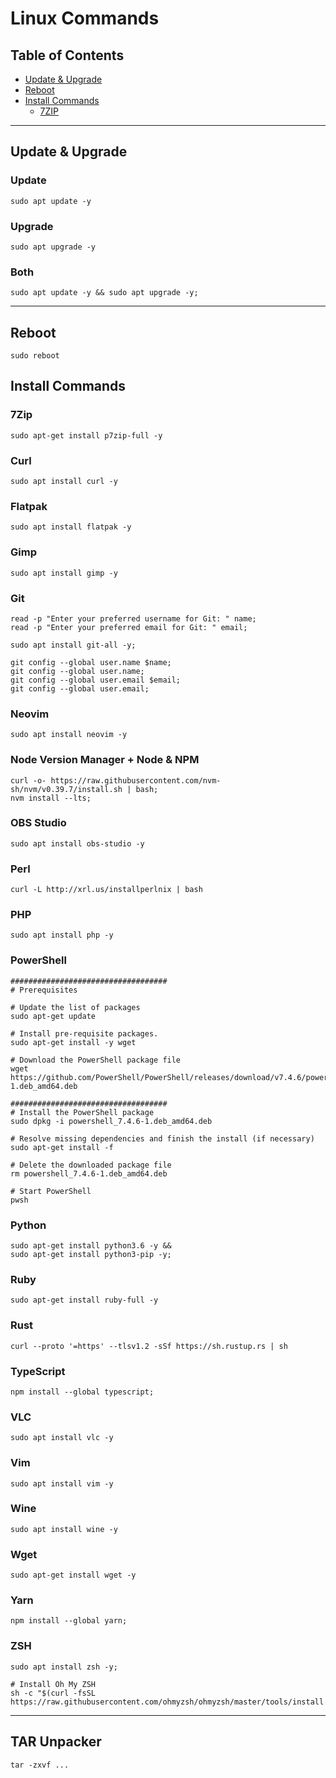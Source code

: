 # Linux Commands

## Table of Contents

* [Update & Upgrade](#update--upgrade)
* [Reboot](#reboot)
* [Install Commands](#install-commands)
  * [7ZIP](#7zip)

---

## Update & Upgrade

### Update

`sudo apt update -y`

### Upgrade

`sudo apt upgrade -y`

### Both

`sudo apt update -y && sudo apt upgrade -y;`

---

## Reboot

`sudo reboot`

## Install Commands

### 7Zip

`sudo apt-get install p7zip-full -y`

### Curl

`sudo apt install curl -y`

### Flatpak

`sudo apt install flatpak -y`

### Gimp

`sudo apt install gimp -y`

### Git

``` Shell
read -p "Enter your preferred username for Git: " name;
read -p "Enter your preferred email for Git: " email;

sudo apt install git-all -y;

git config --global user.name $name;
git config --global user.name;
git config --global user.email $email;
git config --global user.email;
```

### Neovim

`sudo apt install neovim -y`

### Node Version Manager + Node & NPM

``` Shell
curl -o- https://raw.githubusercontent.com/nvm-sh/nvm/v0.39.7/install.sh | bash;
nvm install --lts;
```

### OBS Studio

`sudo apt install obs-studio -y`

### Perl

`curl -L http://xrl.us/installperlnix | bash`

### PHP

`sudo apt install php -y`

### PowerShell

``` Shell
###################################
# Prerequisites

# Update the list of packages
sudo apt-get update

# Install pre-requisite packages.
sudo apt-get install -y wget

# Download the PowerShell package file
wget https://github.com/PowerShell/PowerShell/releases/download/v7.4.6/powershell_7.4.6-1.deb_amd64.deb

###################################
# Install the PowerShell package
sudo dpkg -i powershell_7.4.6-1.deb_amd64.deb

# Resolve missing dependencies and finish the install (if necessary)
sudo apt-get install -f

# Delete the downloaded package file
rm powershell_7.4.6-1.deb_amd64.deb

# Start PowerShell
pwsh
```

### Python

``` Shell
sudo apt-get install python3.6 -y &&
sudo apt-get install python3-pip -y;
```

### Ruby

`sudo apt-get install ruby-full -y`

### Rust

`curl --proto '=https' --tlsv1.2 -sSf https://sh.rustup.rs | sh`

### TypeScript

`npm install --global typescript;`

### VLC

`sudo apt install vlc -y`

### Vim

`sudo apt install vim -y`

### Wine

`sudo apt install wine -y`

### Wget

`sudo apt-get install wget -y`

### Yarn

`npm install --global yarn;`

### ZSH

``` Shell
sudo apt install zsh -y;

# Install Oh My ZSH
sh -c "$(curl -fsSL https://raw.githubusercontent.com/ohmyzsh/ohmyzsh/master/tools/install.sh)";
```

---

## TAR Unpacker

`tar -zxvf ...`

